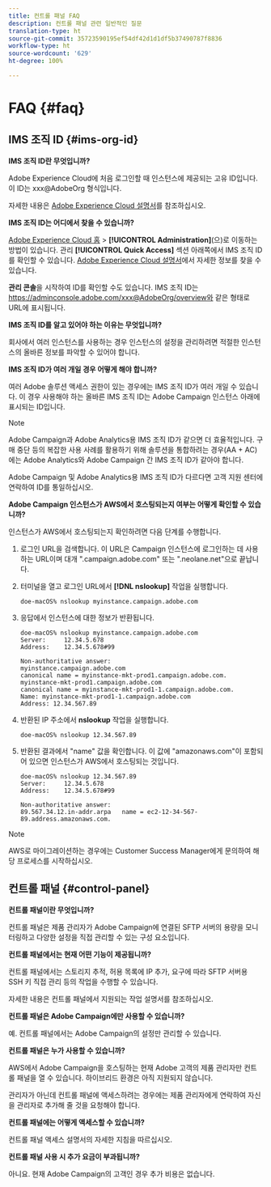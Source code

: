 ```yaml
---
title: 컨트롤 패널 FAQ
description: 컨트롤 패널 관련 일반적인 질문
translation-type: ht
source-git-commit: 35723590195ef54df42d1d1df5b37490787f8836
workflow-type: ht
source-wordcount: '629'
ht-degree: 100%

---
```



# FAQ {#faq}

## IMS 조직 ID {#ims-org-id}

**IMS 조직 ID란 무엇입니까?**

Adobe Experience Cloud에 처음 로그인할 때 인스턴스에 제공되는 고유 ID입니다. 이 ID는 xxx@AdobeOrg 형식입니다.

자세한 내용은 [Adobe Experience Cloud 설명서](https://marketing.adobe.com/resources/help/ko_KR/mcloud/organizations.html)를 참조하십시오.

**IMS 조직 ID는 어디에서 찾을 수 있습니까?**

[Adobe Experience Cloud 홈](https://experiencecloud.adobe.com/) > **[!UICONTROL Administration]**(으)로 이동하는 방법이 있습니다. 관리 **[!UICONTROL Quick Access]** 섹션 아래쪽에서 IMS 조직 ID를 확인할 수 있습니다. [Adobe Experience Cloud 설명서](https://marketing.adobe.com/resources/help/ko_KR/mcloud/organizations.html)에서 자세한 정보를 찾을 수 있습니다.

**관리 콘솔**&#x200B;을 시작하여 ID를 확인할 수도 있습니다. IMS 조직 ID는 https://adminconsole.adobe.com/xxx@AdobeOrg/overview와 같은 형태로 URL에 표시됩니다.

**IMS 조직 ID를 알고 있어야 하는 이유는 무엇입니까?**

회사에서 여러 인스턴스를 사용하는 경우 인스턴스의 설정을 관리하려면 적절한 인스턴스의 올바른 정보를 파악할 수 있어야 합니다.

**IMS 조직 ID가 여러 개일 경우 어떻게 해야 합니까?**

여러 Adobe 솔루션 액세스 권한이 있는 경우에는 IMS 조직 ID가 여러 개일 수 있습니다. 이 경우 사용해야 하는 올바른 IMS 조직 ID는 Adobe Campaign 인스턴스 아래에 표시되는 ID입니다.

>[!NOTE]
>
>Adobe Campaign과 Adobe Analytics용 IMS 조직 ID가 같으면 더 효율적입니다. 구매 중단 등의 복잡한 사용 사례를 활용하기 위해 솔루션을 통합하려는 경우(AA + AC)에는 Adobe Analytics와 Adobe Campaign 간 IMS 조직 ID가 같아야 합니다.
>
>Adobe Campaign 및 Adobe Analytics용 IMS 조직 ID가 다르다면 고객 지원 센터에 연락하여 ID를 통일하십시오.

**Adobe Campaign 인스턴스가 AWS에서 호스팅되는지 여부는 어떻게 확인할 수 있습니까?**

인스턴스가 AWS에서 호스팅되는지 확인하려면 다음 단계를 수행합니다.

1. 로그인 URL을 검색합니다. 이 URL은 Campaign 인스턴스에 로그인하는 데 사용하는 URL이며 대개 &quot;.campaign.adobe.com&quot; 또는 &quot;.neolane.net&quot;으로 끝납니다.
1. 터미널을 열고 로그인 URL에서 **[!DNL nslookup]** 작업을 실행합니다.

   `doe-macOS% nslookup myinstance.campaign.adobe.com`

1. 응답에서 인스턴스에 대한 정보가 반환됩니다.

   ```
   doe-macOS% nslookup myinstance.campaign.adobe.com
   Server:     12.34.5.678
   Address:    12.34.5.678#99
   
   Non-authoritative answer:
   myinstance.campaign.adobe.com
   canonical name = myinstance-mkt-prod1.campaign.adobe.com.
   myinstance-mkt-prod1.campaign.adobe.com
   canonical name = myinstance-mkt-prod1-1.campaign.adobe.com.
   Name: myinstance-mkt-prod1-1.campaign.adobe.com
   Address: 12.34.567.89
   ```

1. 반환된 IP 주소에서 **nslookup** 작업을 실행합니다.

   `doe-macOS% nslookup 12.34.567.89`

1. 반환된 결과에서 &quot;name&quot; 값을 확인합니다. 이 값에 &quot;amazonaws.com&quot;이 포함되어 있으면 인스턴스가 AWS에서 호스팅되는 것입니다.

   ```
   doe-macOS% nslookup 12.34.567.89
   Server:     12.34.5.678
   Address:    12.34.5.678#99
   
   Non-authoritative answer:
   89.567.34.12.in-addr.arpa   name = ec2-12-34-567-89.address.amazonaws.com.
   ```

>[!NOTE]
>
>AWS로 마이그레이션하는 경우에는 Customer Success Manager에게 문의하여 해당 프로세스를 시작하십시오.

## 컨트롤 패널 {#control-panel}

**컨트롤 패널이란 무엇입니까?**

컨트롤 패널은 제품 관리자가 Adobe Campaign에 연결된 SFTP 서버의 용량을 모니터링하고 다양한 설정을 직접 관리할 수 있는 구성 요소입니다.

**컨트롤 패널에서는 현재 어떤 기능이 제공됩니까?**

컨트롤 패널에서는 스토리지 추적, 허용 목록에 IP 추가, 요구에 따라 SFTP 서버용 SSH 키 직접 관리 등의 작업을 수행할 수 있습니다.

자세한 내용은 컨트롤 패널에서 지원되는 작업 설명서를 참조하십시오.

**컨트롤 패널은 Adobe Campaign에만 사용할 수 있습니까?**

예. 컨트롤 패널에서는 Adobe Campaign의 설정만 관리할 수 있습니다.

**컨트롤 패널은 누가 사용할 수 있습니까?**

AWS에서 Adobe Campaign을 호스팅하는 현재 Adobe 고객의 제품 관리자만 컨트롤 패널을 열 수 있습니다. 하이브리드 환경은 아직 지원되지 않습니다.

관리자가 아닌데 컨트롤 패널에 액세스하려는 경우에는 제품 관리자에게 연락하여 자신을 관리자로 추가해 줄 것을 요청해야 합니다.

**컨트롤 패널에는 어떻게 액세스할 수 있습니까?**

컨트롤 패널 액세스 설명서의 자세한 지침을 따르십시오.

**컨트롤 패널 사용 시 추가 요금이 부과됩니까?**

아니요. 현재 Adobe Campaign의 고객인 경우 추가 비용은 없습니다.
